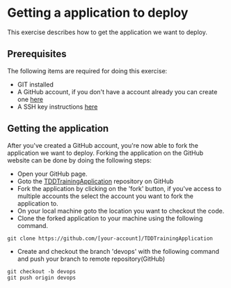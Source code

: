 # Getting a application to deploy

This exercise describes how to get the application we want to deploy.

## Prerequisites

The following items are required for doing this exercise:

- GIT installed
- A GitHub account, if you don't have a account already you can create one [here](https://github.com)
- A SSH key instructions [here](https://help.github.com/articles/generating-ssh-keys)

## Getting the application

After you've created a GitHub account, you're now able to fork the application we want to deploy. Forking the application on the GitHub website can be done by doing the following steps:

- Open your GitHub page.
- Goto the [TDDTrainingApplication](https://github.com/codecentric/TDDTrainingApplication) repository on GitHub
- Fork the application by clicking on the 'fork' button, if you've access to multiple accounts the select the account you want to fork the application to.
- On your local machine goto the location you want to checkout the code.
- Clone the forked application to your machine using the following command.
```
git clone https://github.com/[your-account]/TDDTrainingApplication
```
- Create and checkout the branch 'devops' with the following command and push your branch to remote repository(GitHub)
```
git checkout -b devops
git push origin devops
```
